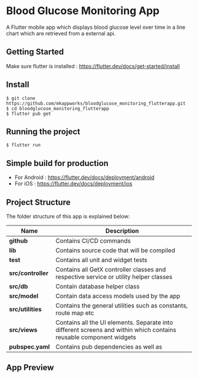 # Blood Glucose Monitoring App

A Flutter mobile app which displays blood glucose level over time in a line chart which are retrieved from a external api.

## Getting Started

Make sure flutter is installed : https://flutter.dev/docs/get-started/install

## Install

    $ git clone https://github.com/mkappworks/bloodglucose_monitoring_flutterapp.git
    $ cd bloodglucose_monitoring_flutterapp
    $ flutter pub get

## Running the project

    $ flutter run 

## Simple build for production

  - For Android :  https://flutter.dev/docs/deployment/android
  - For iOS     :  https://flutter.dev/docs/deployment/ios

## Project Structure

The folder structure of this app is explained below:

| Name               | Description                                              |
| ------------------ | -------------------------------------------------------- |
| **github**   | Contains CI/CD commands                        |
| **lib**            | Contains source code that will be compiled               |
| **test**            | Contains all unit and widget tests            |
| **src/controller** | Contains all GetX controller classes and respective service or utility helper classes                             |
| **src/db**     | Contain database helper class |
| **src/model**      | Contain data access models used by the app |
| **src/utilities**      | Contains the general utilities such as constants, route map etc      |
| **src/views**      | Contains all the UI elements. Separate into different screens and within which contains reusable component widgets         |
| **pubspec.yaml**   | Contains pub dependencies as well as     |

## App Preview

